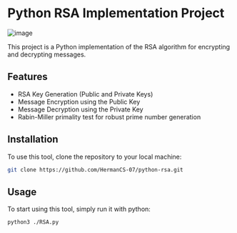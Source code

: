 # Python RSA Implementation Project
![image](https://github.com/user-attachments/assets/7f34724f-e15d-4c0e-8172-6970b7d21d2a)

This project is a Python implementation of the RSA algorithm for encrypting and decrypting messages.

## Features

* RSA Key Generation (Public and Private Keys)
* Message Encryption using the Public Key
* Message Decryption using the Private Key
* Rabin-Miller primality test for robust prime number generation

## Installation

To use this tool, clone the repository to your local machine:

```bash
git clone https://github.com/HermanCS-07/python-rsa.git
```

## Usage
To start using this tool, simply run it with python:

```bash
python3 ./RSA.py
```



